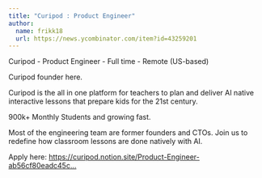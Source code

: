 ```yaml
---
title: "Curipod : Product Engineer"
author:
  name: frikk18
  url: https://news.ycombinator.com/item?id=43259201
---
```

Curipod - Product Engineer - Full time - Remote (US-based)

Curipod founder here.

Curipod is the all in one platform for teachers to plan and deliver AI native interactive lessons that prepare kids for the 21st century.

900k+ Monthly Students and growing fast.

Most of the engineering team are former founders and CTOs. Join us to redefine how classroom lessons are done natively with AI.

Apply here: <a href="https:&#x2F;&#x2F;curipod.notion.site&#x2F;Product-Engineer-ab56cf80eadc45c697c104a9c1a8f837" rel="nofollow">https:&#x2F;&#x2F;curipod.notion.site&#x2F;Product-Engineer-ab56cf80eadc45c...</a>
<JobApplication />

